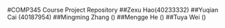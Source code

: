 #COMP345 Course Project Repository
##Zexu Hao(40233332)
##Yuqian Cai (40187954)
##Mingming Zhang ()
##Mengge He ()
##Tuya Wei ()
